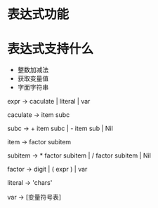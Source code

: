 # 表达式功能

# 表达式支持什么
 * 整数加减法
 * 获取变量值
 * 字面字符串

expr -> caculate
    | literal
    | var

caculate -> item subc

subc -> + item subc
        | - item sub
        | Nil

item -> factor subitem

subitem -> * factor subitem
        | / factor subitem
        | Nil

factor -> digit
        | ( expr )
        | var

literal -> 'chars'

var -> \[变量符号表]